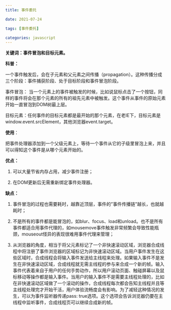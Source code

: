 ```yaml
---
title: 事件委托

date: 2021-07-24

tags: [事件委托]

categories: javascript
---
```

**关键词：事件冒泡和目标元素。**

**科普：**

一个事件触发后，会在子元素和父元素之间传播（propagation）。这种传播分成三个阶段：事件捕获阶段、处于目标阶段和事件冒泡阶段。

事件冒泡： 当一个元素上的事件被触发的时候，比如说鼠标点击了一个按钮，同样的事件将会在那个元素的所有的祖先元素中被触发。这个事件从事件的原始元素开始一直冒泡到DOM树最上层。

目标元素：任何事件的目标元素都是最开始的那个元素，在老IE下，目标元素是window.event.srcElement，其他浏览器event.target。


**使用**：

把事件处理器添加到一个父级元素上，等待一个事件从它的子级里冒泡上来，并且可以得知这个事件是从哪个元素开始的。


**优点：**

1. 可以大量节省内存占用，减少事件注册；

2. 在DOM更新后无需重新绑定事件处理器。


**缺点：**

1. 事件冒泡的过程也需要耗时，越靠近顶层，事件的”事件传播链”越长，也就越耗时；

2. 不是所有的事件都是能冒泡的，如blur、focus、load和unload。也不是所有事件都适合用事件代理的，如mousemove事件触发非常频繁会导致性能瓶颈，mouseout怪异的表现很难用事件代理来管理；
3. 从浏览器的角度，相当于将父元素标记了一个非快速滚动区域，浏览器合成线程中将注册了事件浏览器的区域标记为非快速滚动区域。当用户事件发生在这些区域时，合成线程会将输入事件发送给主线程来处理。如果输入事件不是发生在非快速滚动区域，合成线程就无需主线程的参与来合成一个新的帧。输入事件代表着来自于用户的任何手势动作，所以用户滚动页面、触碰屏幕以及鼠标移动等操作都是输入事件。当用户的输入事件不是需要主线程处理的，比如在非快速滚动区域做了一个滚动的操作，合成线程每次都会告知主线程并且等主线程处理完才开始干活，用户体验流畅度会有影响。为了减轻这种情况的发生，可以为事件监听器传递pass: true选项。这个选项会告诉浏览器仍要在主线程中监听事件，合成线程页可以继续合成新的帧。

